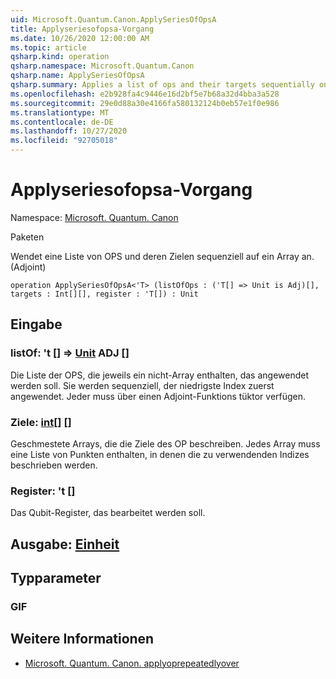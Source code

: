 ```yaml
---
uid: Microsoft.Quantum.Canon.ApplySeriesOfOpsA
title: Applyseriesofopsa-Vorgang
ms.date: 10/26/2020 12:00:00 AM
ms.topic: article
qsharp.kind: operation
qsharp.namespace: Microsoft.Quantum.Canon
qsharp.name: ApplySeriesOfOpsA
qsharp.summary: Applies a list of ops and their targets sequentially on an array. (Adjoint)
ms.openlocfilehash: e2b928fa4c9446e16d2bf5e7b68a32d4bba3a528
ms.sourcegitcommit: 29e0d88a30e4166fa580132124b0eb57e1f0e986
ms.translationtype: MT
ms.contentlocale: de-DE
ms.lasthandoff: 10/27/2020
ms.locfileid: "92705018"
---
```

# <a name="applyseriesofopsa-operation"></a>Applyseriesofopsa-Vorgang

Namespace: [Microsoft. Quantum. Canon](xref:Microsoft.Quantum.Canon)

Paketen [](https://nuget.org/packages/)


Wendet eine Liste von OPS und deren Zielen sequenziell auf ein Array an. (Adjoint)

```qsharp
operation ApplySeriesOfOpsA<'T> (listOfOps : ('T[] => Unit is Adj)[], targets : Int[][], register : 'T[]) : Unit
```


## <a name="input"></a>Eingabe

### <a name="listofops--t--unit-adj"></a>listOf: 't [] => [Unit](xref:microsoft.quantum.lang-ref.unit) ADJ []

Die Liste der OPS, die jeweils ein nicht-Array enthalten, das angewendet werden soll. Sie werden sequenziell, der niedrigste Index zuerst angewendet.
Jeder muss über einen Adjoint-Funktions tüktor verfügen.


### <a name="targets--int"></a>Ziele: [int](xref:microsoft.quantum.lang-ref.int)[] []

Geschmestete Arrays, die die Ziele des OP beschreiben. Jedes Array muss eine Liste von Punkten enthalten, in denen die zu verwendenden Indizes beschrieben werden.


### <a name="register--t"></a>Register: 't []

Das Qubit-Register, das bearbeitet werden soll.



## <a name="output--unit"></a>Ausgabe: [Einheit](xref:microsoft.quantum.lang-ref.unit)



## <a name="type-parameters"></a>Typparameter

### <a name="t"></a>GIF



## <a name="see-also"></a>Weitere Informationen

- [Microsoft. Quantum. Canon. applyoprepeatedlyover](xref:Microsoft.Quantum.Canon.ApplyOpRepeatedlyOver)
